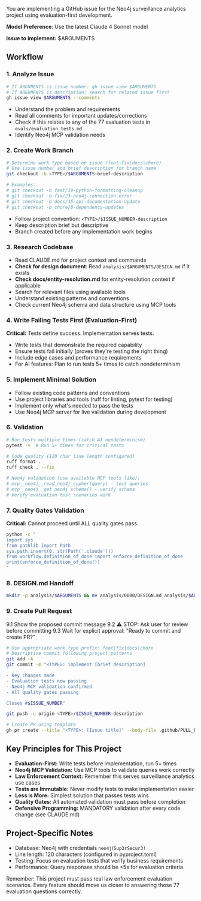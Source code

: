 You are implementing a GitHub issue for the Neo4j surveillance analytics project using evaluation-first development.

**Model Preference**: Use the latest Claude 4 Sonnet model

**Issue to implement:**
$ARGUMENTS

## Workflow

### 1. Analyze Issue
```bash
# If ARGUMENTS is issue number: gh issue view $ARGUMENTS
# If ARGUMENTS is description: search for related issue first
gh issue view $ARGUMENTS --comments
```
- Understand the problem and requirements
- Read all comments for important updates/corrections
- Check if this relates to any of the 77 evaluation tests in `evals/evaluation_tests.md`
- Identify Neo4j MCP validation needs

### 2. Create Work Branch
```bash
# Determine work type based on issue (feat|fix|docs|chore)
# Use issue number and brief description for branch name
git checkout -b <TYPE>/$ARGUMENTS-brief-description

# Examples:
# git checkout -b feat/19-python-formatting-cleanup
# git checkout -b fix/23-neo4j-connection-error
# git checkout -b docs/15-api-documentation-update
# git checkout -b chore/8-dependency-updates
```
- Follow project convention: `<TYPE>/$ISSUE_NUMBER-description`
- Keep description brief but descriptive
- Branch created before any implementation work begins

### 3. Research Codebase
- Read CLAUDE.md for project context and commands
- **Check for design document**: Read `analysis/$ARGUMENTS/DESIGN.md` if it exists
- **Check docs/entity-resolution.md** for entity-resolution context if applicable
- Search for relevant files using available tools
- Understand existing patterns and conventions
- Check current Neo4j schema and data structure using MCP tools

### 4. Write Failing Tests First (Evaluation-First)
**Critical:** Tests define success. Implementation serves tests.
- Write tests that demonstrate the required capability
- Ensure tests fail initially (proves they're testing the right thing)
- Include edge cases and performance requirements
- For AI features: Plan to run tests 5+ times to catch nondeterminism

### 5. Implement Minimal Solution
- Follow existing code patterns and conventions
- Use project libraries and tools (ruff for linting, pytest for testing)
- Implement only what's needed to pass the tests
- Use Neo4j MCP server for live validation during development

### 6. Validation
```bash
# Run tests multiple times (catch AI nondeterminism)
pytest -v  # Run 5+ times for critical tests

# Code quality (120 char line length configured)
ruff format .
ruff check . --fix

# Neo4j validation (use available MCP tools like):
# mcp__neo4j__read_neo4j_cypher(query) - test queries
# mcp__neo4j__get_neo4j_schema() - verify schema
# Verify evaluation test scenarios work
```

### 7. Quality Gates Validation
**Critical:** Cannot proceed until ALL quality gates pass.
```bash
python -c "
import sys
from pathlib import Path
sys.path.insert(0, str(Path('.claude')))
from workflow.definition_of_done import enforce_definition_of_done
print(enforce_definition_of_done())
"
```

### 8. DESIGN.md Handoff
```bash
mkdir -p analysis/$ARGUMENTS && mv analysis/0000/DESIGN.md analysis/$ARGUMENTS/DESIGN.md
```

### 9. Create Pull Request
9.1 Show the proposed commit message
9.2 ⚠️ STOP: Ask user for review before committing
9.3 Wait for explicit approval: "Ready to commit and create PR?"

```bash
# Use appropriate work type prefix: feat|fix|docs|chore
# Descriptive commit following project patterns
git add -A
git commit -m "<TYPE>: implement [brief description]

- Key changes made
- Evaluation tests now passing
- Neo4j MCP validation confirmed
- All quality gates passing

Closes #$ISSUE_NUMBER"

git push -u origin <TYPE>/$ISSUE_NUMBER-description

# Create PR using template
gh pr create --title "<TYPE>: [Issue title]" --body-file .github/PULL_REQUEST_TEMPLATE.md
```

## Key Principles for This Project

- **Evaluation-First:** Write tests before implementation, run 5+ times
- **Neo4j MCP Validation:** Use MCP tools to validate queries work correctly  
- **Law Enforcement Context:** Remember this serves surveillance analytics use cases
- **Tests are Immutable:** Never modify tests to make implementation easier
- **Less is More:** Simplest solution that passes tests wins
- **Quality Gates:** All automated validation must pass before completion
- **Defensive Programming:** MANDATORY validation after every code change (see CLAUDE.md)

## Project-Specific Notes

- Database: Neo4j with credentials `neo4j`/`Sup3rSecur3!`
- Line length: 120 characters (configured in pyproject.toml)
- Testing: Focus on evaluation tests that verify business requirements
- Performance: Query responses should be <5s for evaluation criteria

Remember: This project must pass real law enforcement evaluation scenarios. Every feature should move us closer to answering those 77 evaluation questions correctly.